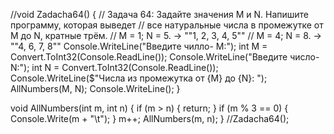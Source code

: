 //void Zadacha64()
{
//  Задача 64: Задайте значения M и N. Напишите программу, которая выведет 
// все натуральные числа в промежутке от M до N, кратные трём.
// M = 1; N = 5. -> ""1, 2, 3, 4, 5""
// M = 4; N = 8. -> ""4, 6, 7, 8""
Console.WriteLine("Введите чилло- М:");
int M = Convert.ToInt32(Console.ReadLine());
Console.WriteLine("Введите число- N:");
int N = Convert.ToInt32(Console.ReadLine());
Console.WriteLine($"Числа из промежутка от {M} до {N}: ");
AllNumbers(M, N);
Console.WriteLine();
}

void AllNumbers(int m, int n)
{
    if (m > n)
    {
        return;
    }
    if (m % 3 == 0)
    {
        Console.Write(m + "\t");
    }
    m++;
    AllNumbers(m, n);
}
//Zadacha64();
